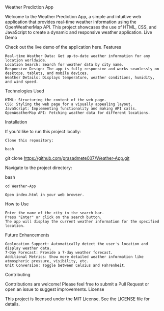Weather Prediction App

Welcome to the Weather Prediction App, a simple and intuitive web application that provides real-time weather information using the OpenWeatherMap API. This project showcases the use of HTML, CSS, and JavaScript to create a dynamic and responsive weather application.
Live Demo

Check out the live demo of the application here.
Features

    Real-time Weather Data: Get up-to-date weather information for any location worldwide.
    Location Search: Search for weather data by city name.
    Responsive Design: The app is fully responsive and works seamlessly on desktops, tablets, and mobile devices.
    Weather Details: Displays temperature, weather conditions, humidity, and wind speed.

Technologies Used

    HTML: Structuring the content of the web page.
    CSS: Styling the web page for a visually appealing layout.
    JavaScript: Implementing functionality and making API calls.
    OpenWeatherMap API: Fetching weather data for different locations.

Installation

If you'd like to run this project locally:

    Clone this repository:

    bash

git clone https://github.com/prasadmete007/Weather-App.git

Navigate to the project directory:

bash

    cd Weather-App

    Open index.html in your web browser.

How to Use

    Enter the name of the city in the search bar.
    Press "Enter" or click on the search button.
    The app will display the current weather information for the specified location.

Future Enhancements

    Geolocation Support: Automatically detect the user's location and display weather data.
    7-Day Forecast: Provide a 7-day weather forecast.
    Additional Metrics: Show more detailed weather information like atmospheric pressure, visibility, etc.
    Unit Conversion: Toggle between Celsius and Fahrenheit.

Contributing

Contributions are welcome! Please feel free to submit a Pull Request or open an issue to suggest improvements.
License

This project is licensed under the MIT License. See the LICENSE file for details.
